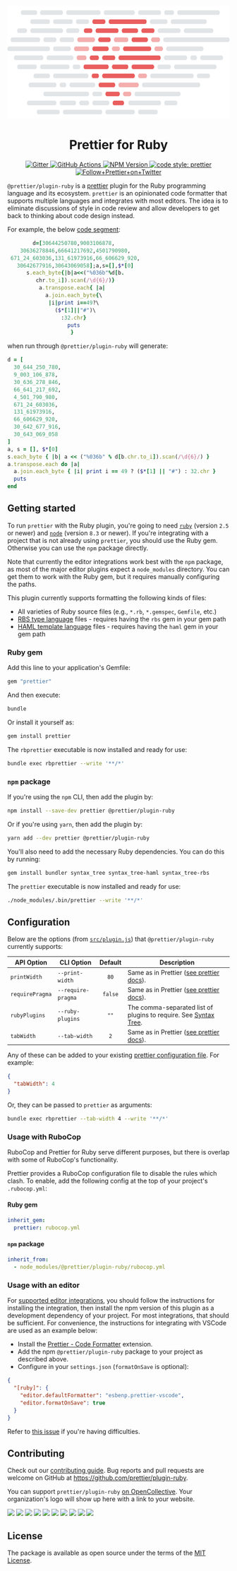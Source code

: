 <div align="center">
  <img alt="Prettier Ruby" height="256px" src="./docs/logo.png">
</div>

<h1 align="center">Prettier for Ruby</h1>

<p align="center">
  <a href="https://gitter.im/jlongster/prettier">
    <img alt="Gitter" src="https://img.shields.io/gitter/room/jlongster/prettier.svg?style=flat-square">
  </a>
  <a href="https://github.com/prettier/plugin-ruby/actions">
    <img alt="GitHub Actions" src="https://img.shields.io/github/workflow/status/prettier/plugin-ruby/Main?style=flat-square">
  </a>
  <a href="https://www.npmjs.com/package/@prettier/plugin-ruby">
    <img alt="NPM Version" src="https://img.shields.io/npm/v/@prettier/plugin-ruby.svg?style=flat-square">
  </a>
  <a href="#badge">
    <img alt="code style: prettier" src="https://img.shields.io/badge/code_style-prettier-ff69b4.svg?style=flat-square">
  </a>
  <a href="https://twitter.com/PrettierCode">
    <img alt="Follow+Prettier+on+Twitter" src="https://img.shields.io/twitter/follow/prettiercode.svg?label=follow+prettier&style=flat-square">
  </a>
</p>

`@prettier/plugin-ruby` is a [prettier](https://prettier.io/) plugin for the Ruby programming language and its ecosystem. `prettier` is an opinionated code formatter that supports multiple languages and integrates with most editors. The idea is to eliminate discussions of style in code review and allow developers to get back to thinking about code design instead.

For example, the below [code segment](http://www.rubyinside.com/advent2006/4-ruby-obfuscation.html):

<!-- prettier-ignore -->
```ruby
        d=[30644250780,9003106878,
    30636278846,66641217692,4501790980,
 671_24_603036,131_61973916,66_606629_920,
   30642677916,30643069058];a,s=[],$*[0]
      s.each_byte{|b|a<<("%036b"%d[b.
         chr.to_i]).scan(/\d{6}/)}
          a.transpose.each{ |a|
            a.join.each_byte{\
             |i|print i==49?\
               ($*[1]||"#")\
                 :32.chr}
                   puts
                    }
```

when run through `@prettier/plugin-ruby` will generate:

```ruby
d = [
  30_644_250_780,
  9_003_106_878,
  30_636_278_846,
  66_641_217_692,
  4_501_790_980,
  671_24_603036,
  131_61973916,
  66_606629_920,
  30_642_677_916,
  30_643_069_058
]
a, s = [], $*[0]
s.each_byte { |b| a << ("%036b" % d[b.chr.to_i]).scan(/\d{6}/) }
a.transpose.each do |a|
  a.join.each_byte { |i| print i == 49 ? ($*[1] || "#") : 32.chr }
  puts
end
```

## Getting started

To run `prettier` with the Ruby plugin, you're going to need [`ruby`](https://www.ruby-lang.org/en/documentation/installation/) (version `2.5` or newer) and [`node`](https://nodejs.org/en/download/) (version `8.3` or newer). If you're integrating with a project that is not already using `prettier`, you should use the Ruby gem. Otherwise you can use the `npm` package directly.

Note that currently the editor integrations work best with the `npm` package, as most of the major editor plugins expect a `node_modules` directory. You can get them to work with the Ruby gem, but it requires manually configuring the paths.

This plugin currently supports formatting the following kinds of files:

- All varieties of Ruby source files (e.g., `*.rb`, `*.gemspec`, `Gemfile`, etc.)
- [RBS type language](https://github.com/ruby/rbs) files - requires having the `rbs` gem in your gem path
- [HAML template language](https://haml.info/) files - requires having the `haml` gem in your gem path

### Ruby gem

Add this line to your application's Gemfile:

```ruby
gem "prettier"
```

And then execute:

```bash
bundle
```

Or install it yourself as:

```bash
gem install prettier
```

The `rbprettier` executable is now installed and ready for use:

```bash
bundle exec rbprettier --write '**/*'
```

### `npm` package

If you're using the `npm` CLI, then add the plugin by:

```bash
npm install --save-dev prettier @prettier/plugin-ruby
```

Or if you're using `yarn`, then add the plugin by:

```bash
yarn add --dev prettier @prettier/plugin-ruby
```

You'll also need to add the necessary Ruby dependencies. You can do this by running:

```bash
gem install bundler syntax_tree syntax_tree-haml syntax_tree-rbs
```

The `prettier` executable is now installed and ready for use:

```bash
./node_modules/.bin/prettier --write '**/*'
```

## Configuration

Below are the options (from [`src/plugin.js`](src/plugin.js)) that `@prettier/plugin-ruby` currently supports:

| API Option      | CLI Option         | Default | Description                                                                                                                 |
| --------------- | ------------------ | :-----: | --------------------------------------------------------------------------------------------------------------------------- |
| `printWidth`    | `--print-width`    |  `80`   | Same as in Prettier ([see prettier docs](https://prettier.io/docs/en/options.html#print-width)).                            |
| `requirePragma` | `--require-pragma` | `false` | Same as in Prettier ([see prettier docs](https://prettier.io/docs/en/options.html#require-pragma)).                         |
| `rubyPlugins`   | `--ruby-plugins`   |  `""`   | The comma-separated list of plugins to require. See [Syntax Tree](https://github.com/ruby-syntax-tree/syntax_tree#plugins). |
| `tabWidth`      | `--tab-width`      |   `2`   | Same as in Prettier ([see prettier docs](https://prettier.io/docs/en/options.html#tab-width)).                              |

Any of these can be added to your existing [prettier configuration
file](https://prettier.io/docs/en/configuration.html). For example:

```json
{
  "tabWidth": 4
}
```

Or, they can be passed to `prettier` as arguments:

```bash
bundle exec rbprettier --tab-width 4 --write '**/*'
```

### Usage with RuboCop

RuboCop and Prettier for Ruby serve different purposes, but there is overlap
with some of RuboCop's functionality.

Prettier provides a RuboCop configuration file to disable the rules which clash.
To enable, add the following config at the top of your project's `.rubocop.yml`:

#### Ruby gem

```yaml
inherit_gem:
  prettier: rubocop.yml
```

#### `npm` package

```yaml
inherit_from:
  - node_modules/@prettier/plugin-ruby/rubocop.yml
```

### Usage with an editor

For [supported editor integrations](https://github.com/prettier/prettier/blob/main/website/data/editors.yml), you should follow the instructions for installing the integration, then install the npm version of this plugin as a development dependency of your project. For most integrations, that should be sufficient. For convenience, the instructions for integrating with VSCode are used as an example below:

- Install the [Prettier - Code Formatter](https://github.com/prettier/prettier-vscode) extension.
- Add the npm `@prettier/plugin-ruby` package to your project as described above.
- Configure in your `settings.json` (`formatOnSave` is optional):

```json
{
  "[ruby]": {
    "editor.defaultFormatter": "esbenp.prettier-vscode",
    "editor.formatOnSave": true
  }
}
```

Refer to [this issue](https://github.com/prettier/plugin-ruby/issues/113#issuecomment-783426539) if you're having difficulties.

## Contributing

Check out our [contributing guide](CONTRIBUTING.md). Bug reports and pull requests are welcome on GitHub at https://github.com/prettier/plugin-ruby.

You can support `prettier/plugin-ruby` [on OpenCollective](https://opencollective.com/prettier-ruby/contribute). Your organization's logo will show up here with a link to your website.

<!-- prettier-ignore-start -->
<!-- markdownlint-disable -->
<a href="https://opencollective.com/prettier-ruby/organization/0/website"><img src="https://opencollective.com/prettier-ruby/organization/0/avatar.svg"></a>
<a href="https://opencollective.com/prettier-ruby/organization/1/website"><img src="https://opencollective.com/prettier-ruby/organization/1/avatar.svg"></a>
<a href="https://opencollective.com/prettier-ruby/organization/2/website"><img src="https://opencollective.com/prettier-ruby/organization/2/avatar.svg"></a>
<a href="https://opencollective.com/prettier-ruby/organization/3/website"><img src="https://opencollective.com/prettier-ruby/organization/3/avatar.svg"></a>
<a href="https://opencollective.com/prettier-ruby/organization/4/website"><img src="https://opencollective.com/prettier-ruby/organization/4/avatar.svg"></a>
<a href="https://opencollective.com/prettier-ruby/organization/5/website"><img src="https://opencollective.com/prettier-ruby/organization/5/avatar.svg"></a>
<a href="https://opencollective.com/prettier-ruby/organization/6/website"><img src="https://opencollective.com/prettier-ruby/organization/6/avatar.svg"></a>
<a href="https://opencollective.com/prettier-ruby/organization/7/website"><img src="https://opencollective.com/prettier-ruby/organization/7/avatar.svg"></a>
<a href="https://opencollective.com/prettier-ruby/organization/8/website"><img src="https://opencollective.com/prettier-ruby/organization/8/avatar.svg"></a>
<a href="https://opencollective.com/prettier-ruby/organization/9/website"><img src="https://opencollective.com/prettier-ruby/organization/9/avatar.svg"></a>

<!-- markdownlint-enable -->
<!-- prettier-ignore-end -->

## License

The package is available as open source under the terms of the [MIT License](https://opensource.org/licenses/MIT).
